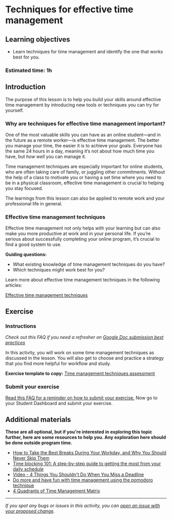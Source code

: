 # Techniques for effective time management

## Learning objectives

- Learn techniques for time management and identify the one that works best for you.

### Estimated time: 1h

## Introduction

The purpose of this lesson is to help you build your skills around effective time management by introducing new tools or techniques you can try for yourself.

### Why are techniques for effective time management important?

One of the most valuable skills you can have as an online student—and in the future as a remote worker—is effective time management. The better you manage your time, the easier it is to achieve your goals. Everyone has the same 24 hours in a day, meaning it’s not about how much time you have, but *how well* you can manage it.

Time management techniques are especially important for online students, who are often taking care of family, or juggling other commitments. Without the help of a class to motivate you or having a set time where you need to be in a physical classroom, effective time management is crucial to helping you stay focused.

The learnings from this lesson can also be applied to remote work and your professional life in general.

### Effective time management techniques

Effective time management not only helps with your learning but can also make you more productive at work and in your personal life. If you’re serious about successfully completing your online program, it’s crucial to find a good system to use.

**Guiding questions:**

- What existing knowledge of time management techniques do you have?
- Which techniques might work best for you?

Learn more about effective time management techniques in the following articles:

[Effective time management techniques](effective-time-management-techniques.md)

## Exercise

### Instructions

*Check out this FAQ if you need a refresher on [Google Doc submission best practices](https://microverse.zendesk.com/hc/en-us/articles/360063156813)*

In this activity, you will work on some time management techniques as discussed in the lesson. You will also get to choose and practice a strategy that you find more helpful for workflow and study.

**Exercise template to copy:** [Time management techniques assessment](https://docs.google.com/document/d/1dBcpyiHQtERATTSjejpxPD03MRXp-pL3N_7d7JBjNdk/edit?usp=sharing)

### Submit your exercise

[Read this FAQ for a reminder on how to submit your exercise.](https://microverse.zendesk.com/hc/en-us/articles/360061344234) Now go to your Student Dashboard and submit your exercise.

## Additional materials

**These are all optional, but if you're interested in exploring this topic further, here are some resources to help you. Any exploration here should be done outside program time.**

- [How to Take the Best Breaks During Your Workday, and Why You Should Never Skip Them](https://www.inc.com/marissa-levin/why-your-lunch-break-may-be-most-important-appointment-of-your-day.html)
- [Time blocking 101: A step-by-step guide to getting the most from your daily schedule](https://blog.rescuetime.com/time-blocking-101/)
- [Video - 4 Things You Shouldn't Do When You Miss a Deadline](https://www.youtube.com/watch?v=84Sm194QOPk)
- [Do more and have fun with time management using the pomodoro technique](https://francescocirillo.com/pages/pomodoro-technique)
- [4 Quadrants of Time Management Matrix](https://www.ntaskmanager.com/blog/quadrants-of-time-management-matrix/)

------

_If you spot any bugs or issues in this activity, you can [open an issue with your proposed change](https://github.com/microverseinc/curriculum-transversal-skills/blob/main/git-github/articles/open_issue.md)._
